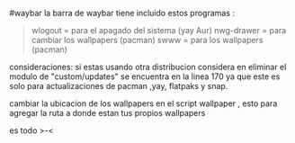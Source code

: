 #waybar
la barra de waybar tiene incluido estos programas :
>wlogout = para el apagado del sistema (yay Aur)
>nwg-drawer = para cambiar los wallpapers (pacman)
>swww = para los wallpapers  (pacman)

consideraciones:
si estas usando otra distribucion considera en eliminar el modulo de "custom/updates"
se encuentra en la linea 170 ya que este es solo para actualizaciones de pacman ,yay, flatpaks y snap.

cambiar la ubicacion de los wallpapers en el script wallpaper , esto para agregar la ruta a donde estan tus propios
wallpapers

es todo >-<
